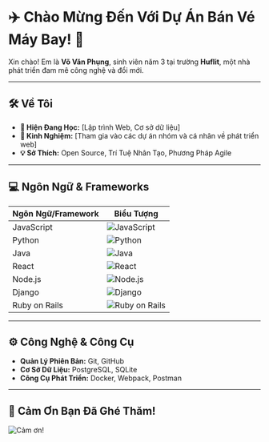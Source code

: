 # ✈️ Chào Mừng Đến Với Dự Án Bán Vé Máy Bay! 🌟

Xin chào! Em là **Võ Văn Phụng**, sinh viên năm 3 tại trường **Huflit**, một nhà phát triển đam mê công nghệ và đổi mới.

---

## 🛠️ Về Tôi
- **🌱 Hiện Đang Học:** [Lập trình Web, Cơ sở dữ liệu]
- **💼 Kinh Nghiệm:** [Tham gia vào các dự án nhóm và cá nhân về phát triển web]
- **💡 Sở Thích:** Open Source, Trí Tuệ Nhân Tạo, Phương Pháp Agile

---

## 💻 Ngôn Ngữ & Frameworks
| Ngôn Ngữ/Framework | Biểu Tượng |
|---------------------|------------|
| JavaScript          | ![JavaScript](https://img.shields.io/badge/JavaScript-F7DF1E?style=flat-square&logo=javascript&logoColor=black) |
| Python              | ![Python](https://img.shields.io/badge/Python-3776AB?style=flat-square&logo=python&logoColor=white) |
| Java                | ![Java](https://img.shields.io/badge/Java-007396?style=flat-square&logo=java&logoColor=white) |
| React               | ![React](https://img.shields.io/badge/React-61DAFB?style=flat-square&logo=react&logoColor=black) |
| Node.js             | ![Node.js](https://img.shields.io/badge/Node.js-339933?style=flat-square&logo=node.js&logoColor=white) |
| Django              | ![Django](https://img.shields.io/badge/Django-092E20?style=flat-square&logo=django&logoColor=white) |
| Ruby on Rails       | ![Ruby on Rails](https://img.shields.io/badge/Ruby_on_Rails-CC0000?style=flat-square&logo=ruby-on-rails&logoColor=white) |

---

## ⚙️ Công Nghệ & Công Cụ
- **Quản Lý Phiên Bản:** Git, GitHub
- **Cơ Sở Dữ Liệu:** PostgreSQL, SQLite
- **Công Cụ Phát Triển:** Docker, Webpack, Postman

---

## 🙏 Cảm Ơn Bạn Đã Ghé Thăm!
![Cảm ơn!](https://media.tenor.com/images/4dc4d9498d8ae6a9f7c4d26b1c5ac2a3/tenor.gif)
